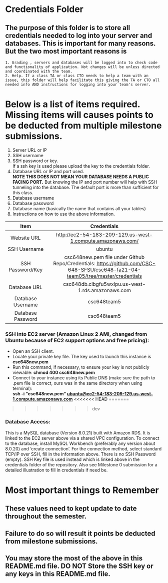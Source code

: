 # Credentials Folder

## The purpose of this folder is to store all credentials needed to log into your server and databases. This is important for many reasons. But the two most important reasons is
    1. Grading , servers and databases will be logged into to check code and functionality of application. Not changes will be unless directed and coordinated with the team.
    2. Help. If a class TA or class CTO needs to help a team with an issue, this folder will help facilitate this giving the TA or CTO all needed info AND instructions for logging into your team's server. 


# Below is a list of items required. Missing items will causes points to be deducted from multiple milestone submissions.

1. Server URL or IP
2. SSH username
3. SSH password or key.
    <br> If a ssh key is used please upload the key to the credentials folder.
4. Database URL or IP and port used.
    <br><strong> NOTE THIS DOES NOT MEAN YOUR DATABASE NEEDS A PUBLIC FACING PORT.</strong> But knowing the IP and port number will help with SSH tunneling into the database. The default port is more than sufficient for this class.
5. Database username
6. Database password
7. Database name (basically the name that contains all your tables)
8. Instructions on how to use the above information.


|     Item     | Credentials     |
|    :---:         |     :---:     |
|  Website URL | http://ec2-54-183-209-129.us-west-1.compute.amazonaws.com/ |
| SSH Username | ubuntu |
| SSH Password/Key | csc648new.pem file under Github Repo/Credentials: https://github.com/CSC-648-SFSU/csc648-fa21-04-team05/tree/master/credentials |
|Database URL | csc648db.clbgfu5wxlpu.us-west-1.rds.amazonaws.com |
| Database Username | csc648team5 |
|Database Password  | csc648team5 |

### SSH into EC2 server (Amazon Linux 2 AMI, changed from Ubuntu because of EC2 support options and free pricing):

- Open an SSH client.
- Locate your private key file. The key used to launch this instance is **csc648new.pem**
- Run this command, if necessary, to ensure your key is not publicly viewable: **chmod 400 csc648new.pem**
- Connect to your instance using its Public DNS (make sure the path to .pem file is correct, ours was in the same directory when using terminal):  
**ssh -i "csc648new.pem" ubuntu@ec2-54-183-209-129.us-west-1.compute.amazonaws.com**
<<<<<<< HEAD
=======

>>>>>>> dev

### Database Access:
This is a MySQL database (Version ​​8.0.21) built with Amazon RDS. It is linked to the EC2 server above via a shared VPC configuration. To connect to the database, install MySQL Workbench (preferably any version about 8.0.20) and ‘create connection’. For the connection method, select standard TCP/IP over SSH, fill in the information above. There is no SSH Password (empty). SSH Key file is used instead which is linked above in the credentials folder of the repository. Also see Milestone 0 submission for a detailed illustration to fill in credentials if need be.








# Most important things to Remember
## These values need to kept update to date throughout the semester. <br>
## <strong>Failure to do so will result it points be deducted from milestone submissions.</strong><br>
## You may store the most of the above in this README.md file. DO NOT Store the SSH key or any keys in this README.md file.
